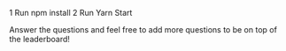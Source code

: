 1 Run npm install
2 Run Yarn Start

Answer the questions and feel free to add more questions to be on top of the leaderboard!